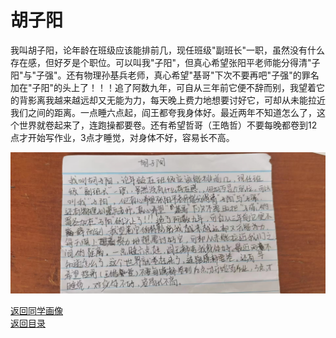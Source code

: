 # 胡子阳

我叫胡子阳，论年龄在班级应该能排前几，现任班级"副班长"一职，虽然没有什么存在感，但好歹是个职位。可以叫我"子阳"，但真心希望张阳平老师能分得清"子阳"与"子强"。还有物理孙基兵老师，真心希望"基哥"下次不要再吧"子强"的罪名加在"子阳"的头上了！！！追了阿数九年，可自从三年前它便不辞而别，我望着它的背影离我越来越远却又无能为力，每天晚上费力地想要讨好它，可却从未能拉近我们之间的距离。一点睡六点起，阎王都夸我身体好。最近两年不知道怎么了，这个世界就卷起来了，连跑操都要卷。还有希望哲哥（王皓哲）不要每晚都卷到12点才开始写作业，3点才睡觉，对身体不好，容易长不高。

![胡子阳自我介绍](photos/胡子阳.jpg)

[返回同学画像](/同学画像)  
[返回目录](/index)
